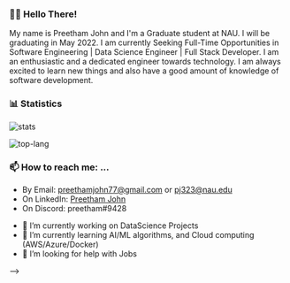 <!--Links-->
[stats]: https://github-readme-stats.vercel.app/api?username=vigneshd332&include_all_commits=true&count_private=true&show_icons=true&title_color=3498db&bg_color=ffffff00&text_color=718096
[top-lang]: https://github-readme-stats.vercel.app/api/top-langs?username=vigneshd332&layout=compact&langs_count=8&title_color=3498db&bg_color=ffffff00&text_color=718096

### 👋🏽 Hello There!
My name is Preetham John and I'm a Graduate student at NAU. I will be graduating in May 2022. I am currently Seeking Full-Time Opportunities in Software Engineering | Data Science Engineer | Full Stack Developer. I am an enthusiastic and a dedicated engineer towards technology. I am always excited to learn new things and also have a good amount of knowledge of software development.  

### :bar_chart: Statistics
![stats]

![top-lang]

### 📫 How to reach me: ...
* By Email: preethamjohn77@gmail.com or pj323@nau.edu
* On LinkedIn: [Preetham John](https://www.linkedin.com/in/preetham-john/)
* On Discord: preetham#9428


- 🔭 I’m currently working on DataScience Projects
- 🌱 I’m currently learning AI/ML algorithms, and Cloud computing (AWS/Azure/Docker)
- 🤔 I’m looking for help with Jobs

-->
